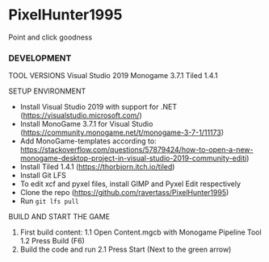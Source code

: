 # PixelHunter1995
Point and click goodness

### DEVELOPMENT ###
TOOL VERSIONS
Visual Studio 2019
Monogame 3.7.1
Tiled 1.4.1

SETUP ENVIRONMENT
- Install Visual Studio 2019 with support for .NET (https://visualstudio.microsoft.com/)
- Install MonoGame 3.7.1 for Visual Studio (https://community.monogame.net/t/monogame-3-7-1/11173)
- Add MonoGame-templates according to: https://stackoverflow.com/questions/57879424/how-to-open-a-new-monogame-desktop-project-in-visual-studio-2019-community-editi)
- Install Tiled 1.4.1 (https://thorbjorn.itch.io/tiled)
- Install Git LFS
- To edit xcf and pyxel files, install GIMP and Pyxel Edit respectively
- Clone the repo (https://github.com/ravertass/PixelHunter1995)
- Run `git lfs pull`

BUILD AND START THE GAME
1. First build content:
	1.1 Open Content.mgcb with Monogame Pipeline Tool
	1.2 Press Build (F6)
2. Build the code and run
	2.1 Press Start (Next to the green arrow)
